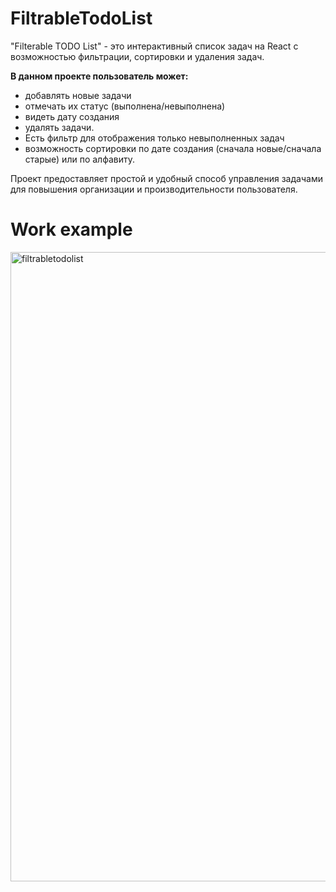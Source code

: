 # FiltrableTodoList
"Filterable TODO List" - это интерактивный список задач на React с возможностью фильтрации, сортировки и удаления задач. 

**В данном проекте пользователь может:**
- добавлять новые задачи
- отмечать их статус (выполнена/невыполнена)
- видеть дату создания
- удалять задачи.
- Есть фильтр для отображения только невыполненных задач
- возможность сортировки по дате создания (сначала новые/сначала старые) или по алфавиту.

Проект предоставляет простой и удобный способ управления задачами для повышения организации и производительности пользователя.
# Work example
<img width="1007" alt="filtrabletodolist" src="https://github.com/Korolya/FiltrableTodoList/assets/153447482/f0bf824c-ac20-4d6c-89cd-a7ca55441682">

